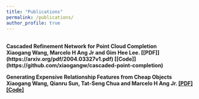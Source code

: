 ```yaml
---
title: "Publications"
permalink: /publications/
author_profile: true
---
```

<br>
<b>Cascaded Refinement Network for Point Cloud Completion</b> <br> 
<b>Xiaogang Wang, Marcelo H Ang Jr and Gim Hee Lee.
[[PDF]](https://arxiv.org/pdf/2004.03327v1.pdf) [[Code]](https://github.com/xiaogangw/cascaded-point-completion)

<b>Generating Expensive Relationship Features from Cheap Objects</b> <br> 
<b>Xiaogang Wang, Qianru Sun, Tat-Seng Chua and Marcelo H Ang Jr.
[[PDF]](https://bmvc2019.org/wp-content/uploads/papers/0657-paper.pdf) [[Code]](https://github.com/xiaogangw/Generating-Expensive-Relationship-Features-from-Cheap-Objects)
